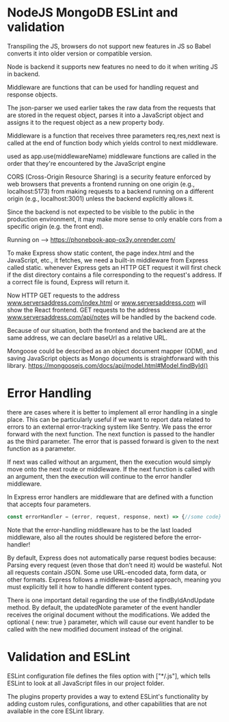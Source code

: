 # NodeJS MongoDB ESLint and validation

Transpiling the JS, browsers do not support new features in JS so Babel converts it into older version or compatible version.

Node is backend it supports new features no need to do it when writing JS in backend.

Middleware are functions that can be used for handling request and response objects.

The json-parser we used earlier takes the raw data from the requests that are stored in the request object, parses it into a JavaScript object and assigns it to the request object as a new property body.

Middleware is a function that receives three parameters req,res,next 
next is called at the end of function body which yields control to next middleware.

used as app.use(middlewareName)
middleware functions are called in the order that they're encountered by the JavaScript engine

CORS (Cross-Origin Resource Sharing) is a security feature enforced by web browsers that prevents a frontend running on one origin (e.g., localhost:5173) from making requests to a backend running on a different origin (e.g., localhost:3001) unless the backend explicitly allows it.

Since the backend is not expected to be visible to the public in the production environment, it may make more sense to only enable cors from a specific origin (e.g. the front end).

Running on --> https://phonebook-app-ox3y.onrender.com/

To make Express show static content, the page index.html and the JavaScript, etc., it fetches, we need a built-in middleware from Express called static.
whenever Express gets an HTTP GET request it will first check if the dist directory contains a file corresponding to the request's address. If a correct file is found, Express will return it.

Now HTTP GET requests to the address www.serversaddress.com/index.html or www.serversaddress.com will show the React frontend. GET requests to the address www.serversaddress.com/api/notes will be handled by the backend code.

Because of our situation, both the frontend and the backend are at the same address, we can declare baseUrl as a relative URL.

Mongoose could be described as an object document mapper (ODM), and saving JavaScript objects as Mongo documents is straightforward with this library.
https://mongoosejs.com/docs/api/model.html#Model.findById()

# Error Handling

there are cases where it is better to implement all error handling in a single place. This can be particularly useful if we want to report data related to errors to an external error-tracking system like Sentry.
We pass the error forward with the next function. The next function is passed to the handler as the third parameter. The error that is passed forward is given to the next function as a parameter. 

If next was called without an argument, then the execution would simply move onto the next route or middleware. If the next function is called with an argument, then the execution will continue to the error handler middleware.

In Express error handlers are middleware that are defined with a function that accepts four parameters. 
```javascript
const errorHandler = (error, request, response, next) => {//some code}
```
Note that the error-handling middleware has to be the last loaded middleware, also all the routes should be registered before the error-handler!

By default, Express does not automatically parse request bodies because:
Parsing every request (even those that don’t need it) would be wasteful. Not all requests contain JSON. Some use URL-encoded data, form data, or other formats.
Express follows a middleware-based approach, meaning you must explicitly tell it how to handle different content types.


There is one important detail regarding the use of the findByIdAndUpdate method. By default, the updatedNote parameter of the event handler receives the original document without the modifications. We added the optional { new: true } parameter, which will cause our event handler to be called with the new modified document instead of the original.

# Validation and ESLint

ESLint configuration file defines the files option with ["*/.js"], which tells ESLint to look at all JavaScript files in our project folder. 

The plugins property provides a way to extend ESLint's functionality by adding custom rules, configurations, and other capabilities that are not available in the core ESLint library.